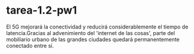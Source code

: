 # tarea-1.2-pw1
<!DOCTYPE html>
<html lang="en">
<head>
  <title>Programacion web</title>
  <meta charset="utf-8">
  <meta name="description" content="This is an HTML5 document">
  <meta name="keywords" content="HTML, CSS, Javascript">
  <link rel="icon" href="images/favicon.png" type="image/png" sizes="10x10">
</head>
<body>
  
 El 5G mejorará la conectividad y reducirá considerablemente el tiempo de latencia.Gracias al advenimiento del 'internet de las cosas', parte del mobiliario urbano de las grandes ciudades quedará permanentemente conectado entre sí.
 
</body>
</html>
